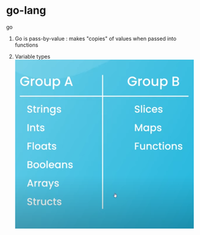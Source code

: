 # go-lang

go

1. Go is pass-by-value : makes "copies" of values when passed into functions

2. Variable types
   ![Alt text](image.png)
